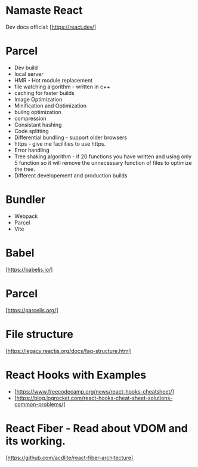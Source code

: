 # Namaste React

Dev docs official: [https://react.dev/]

# Parcel

- Dev build
- local server
- HMR - Hot module replacement
- file watching algorithm - written in c++
- caching for faster builds
- Image Optimization
- Minification and Optimization
- builng optimization
- compression
- Consistant hashing
- Code splitting
- Differential bundling - support older browsers
- https - give me facilities to use https.
- Error handling
- Tree shaking algorithm - if 20 functions you have written and using only 5 function so it will remove the unnecessary function of files to optimize the tree.
- Different developement and production builds

# Bundler

- Webpack
- Parcel
- Vite

# Babel

[https://babeljs.io/]

# Parcel

[https://parceljs.org/]

# File structure

[https://legacy.reactjs.org/docs/faq-structure.html]

# React Hooks with Examples

- [https://www.freecodecamp.org/news/react-hooks-cheatsheet/]
- [https://blog.logrocket.com/react-hooks-cheat-sheet-solutions-common-problems/]

# React Fiber - Read about VDOM and its working.
[https://github.com/acdlite/react-fiber-architecture]
